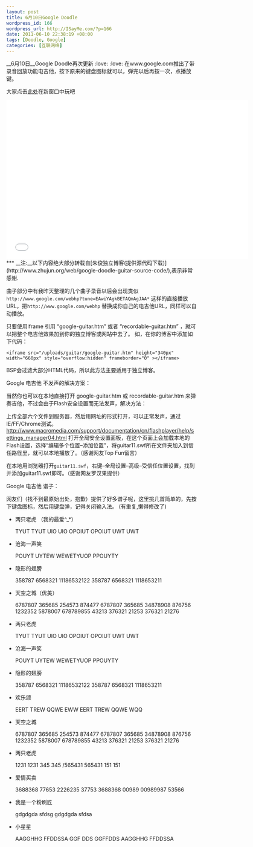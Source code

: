 ```yaml
--- 
layout: post
title: 6月10日Google Doodle
wordpress_id: 166
wordpress_url: http://ISayMe.com/?p=166
date: 2011-06-10 22:38:19 +08:00
tags: [Doodle, Google]
categories: [互联网络]
---
```

__6月10日__Google Doodle再次更新 :love:  :love: 在www.google.com推出了带录音回放功能电吉他，按下原来的键盘图标就可以，弹完以后再按一次，点播放键。

大家点击[此处](/demo/google-guitar/recordable-guitar.htm)在新窗口中玩吧

<iframe src="/demo/google-guitar/recordable-guitar.htm" height="420px" width="640px" style="overflow:hidden" frameborder="0" ></iframe>
***
__注:__以下内容绝大部分转载自[朱俊独立博客(提供源代码下载)](http://www.zhujun.org/web/google-doodle-guitar-source-code/),表示非常感谢.

曲子部分中有我昨天整理的几个曲子录音以后会出现类似 `http://www.google.com/webhp?tune=EAwiYAgkBETAQmAgJAA*` 这样的直接播放URL，把`http://www.google.com/webhp` 替换成你自己的电吉他URL，同样可以自动播放。

只要使用iframe 引用 “google-guitar.htm” 或者 “recordable-guitar.htm” ，就可以把整个电吉他效果加到你的独立博客或网站中去了。
如，在你的博客中添加如下代码：

    <iframe src="/uploads/guitar/google-guitar.htm" height="340px" width="660px" style="overflow:hidden" frameborder="0" ></iframe>

BSP会过滤大部分HTML代码，所以此方法主要适用于独立博客。

Google 电吉他 不发声的解决方案：

当然你也可以在本地直接打开 google-guitar.htm 或 recordable-guitar.htm 来弹奏吉他，不过会由于Flash安全设置而无法发声，解决方法：

上传全部六个文件到服务器，然后用网址的形式打开，可以正常发声，通过IE/FF/Chrome测试。
<http://www.macromedia.com/support/documentation/cn/flashplayer/help/settings_manager04.html>
打开全局安全设置面板，在这个页面上会加载本地的Flash设置，选择“编辑多个位置–添加位置”，将guitar11.swf所在文件夹加入到信任路径里，就可以本地播放了。（感谢网友Top Fun留言）

在本地用浏览器打开`guitar11.swf`，右键–全局设置–高级–受信任位置设置，找到并添加guitar11.swf即可。（感谢网友罗汉果提供）

Google 电吉他 谱子：

网友们（找不到最原始出处，抱歉）提供了好多谱子呢，这里挑几首简单的，先按下键盘图标，然后用键盘弹，记得关闭输入法。
(有重复,懒得修改了)

- 两只老虎 （我的最爱^_*）
    
    TYUT TYUT UIO UIO OPOIUT OPOIUT UWT UWT
    
- 沧海一声笑

    POUYT UYTEW WEWETYUOP PPOUYTY
    
- 隐形的翅膀

    358787 6568321 11186532122 358787 6568321 1118653211
    
- 天空之城（优美）
    
    6787807 365685 254573 874477 6787807 365685 34878908 876756 1232352 5878007 678789855 43213 376321 21253 376321 21276
    
- 两只老虎

    TYUT TYUT UIO UIO OPOIUT OPOIUT UWT UWT
    
- 沧海一声笑

    POUYT UYTEW WEWETYUOP PPOUYTY
    
- 隐形的翅膀

    358787 6568321 11186532122 358787 6568321 1118653211
    
- 欢乐颂

    EERT TREW QQWE EWW EERT TREW QQWE WQQ
    
- 天空之城

    6787807 365685 254573 874477 6787807 365685 34878908 876756 1232352 5878007 678789855 43213 376321 21253 376321 21276
    
- 两只老虎

    1231 1231 345 345 /565431 565431 151 151
    
- 爱情买卖
    
    3688368 77653 2226235 37753 3688368 00989 00989987 53566
    
- 我是一个粉刷匠

    gdgdgda sfdsg gdgdgda sfdsa
    
- 小星星

    AAGGHHG FFDDSSA GGF DDS GGFFDDS AAGGHHG FFDDSSA
